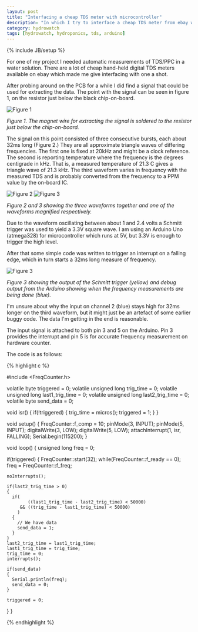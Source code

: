 ```yaml
---
layout: post
title: "Interfacing a cheap TDS meter with microcontroller"
description: "In which I try to interface a cheap TDS meter from ebay with an Arduino Uno"
category: hydrowatch
tags: [hydrowatch, hydroponics, tds, arduino]
---
```

{% include JB/setup %}

For one of my project I needed automatic measurements of TDS/PPC in a water solution. There are a lot of cheap hand-held digital TDS meters available on ebay which made me give interfacing with one a shot.

After probing around on the PCB for a while I did find a signal that could be used for extracting the data. The point with the signal can be seen in figure 1, on the resistor just below the black chip-on-board.

![Figure 1]({{site.url}}/assets/img/pcb1.jpg)

_Figure 1. The magnet wire for extracting the signal is soldered to the resistor just below the chip-on-board._

The signal on this point consisted of three consecutive bursts, each about 32ms long (Figure 2.) They are all approximate triangle waves of differing frequencies. The first one is fixed at 20kHz and might be a clock reference. The second is reporting temperature where the frequency is the degrees centigrade in kHz. That is, a measured temperature of 21.3 C gives a triangle wave of 21.3 kHz. The third waveform varies in frequency with the measured TDS and is probably converted from the frequency to a PPM value by the on-board IC.

![Figure 2]({{site.url}}/assets/img/osc1.jpg)
![Figure 3]({{site.url}}/assets/img/osc2.jpg)

_Figure 2 and 3 showing the three waveforms together and one of the waveforms magnified respectively._

Due to the waveform oscillating between about 1 and 2.4 volts a Schmitt trigger was used to yield a 3.3V square wave. I am using an Arduino Uno (atmega328) for microcontroller which runs at 5V, but 3.3V is enough to trigger the high level.

After that some simple code was written to trigger an interrupt on a falling edge, which in turn starts a 32ms long measure of frequency.

![Figure 3]({{site.url}}/assets/img/osc3.jpg)

_Figure 3 showing the output of the Schmitt trigger (yellow) and debug output from the Arduino showing when the frequency measurements are being done (blue)._

I'm unsure about why the input on channel 2 (blue) stays high for 32ms longer on the third waveform, but it might just be an artefact of some earlier buggy code. The data I'm getting in the end is reasonable.

The input signal is attached to both pin 3 and 5 on the Arduino. Pin 3 provides the interrupt and pin 5 is for accurate frequency measurement on hardware counter.

The code is as follows:

{% highlight c %}

#include <FreqCounter.h>

volatile byte triggered = 0;
volatile unsigned long trig_time = 0;
volatile unsigned long last1_trig_time = 0;
volatile unsigned long last2_trig_time = 0;
volatile byte send_data = 0;

void isr()
{
  if(!triggered)
  {
    trig_time = micros();
    triggered = 1;
  }
}

void setup()
{
  FreqCounter::f_comp = 10;
  pinMode(3, INPUT);
  pinMode(5, INPUT);
  digitalWrite(3, LOW);
  digitalWrite(5, LOW);
  attachInterrupt(1, isr, FALLING); 
  Serial.begin(115200);
}

void loop()
{
  unsigned long freq = 0;
  
  if(triggered)
  {
    FreqCounter::start(32);
    while(FreqCounter::f_ready == 0);
    freq = FreqCounter::f_freq;
    
    noInterrupts();
      
    if(last2_trig_time > 0)
    {
      if(
            ((last1_trig_time - last2_trig_time) < 50000)
         && ((trig_time - last1_trig_time) < 50000)
        )
      {
        // We have data
        send_data = 1;
      }
    }
    last2_trig_time = last1_trig_time;
    last1_trig_time = trig_time;
    trig_time = 0;
    interrupts();
     
    if(send_data)
    {
      Serial.println(freq);
      send_data = 0;
    }
      
    triggered = 0;
      
  }
}

{% endhighlight %}
